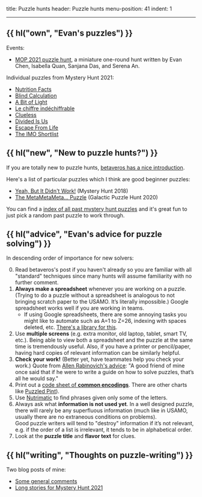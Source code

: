 title: Puzzle hunts
header: Puzzle hunts
menu-position: 41
indent: 1

---

## {{ hl("own", "Evan's puzzles") }}

Events:

- [MOP 2021 puzzle hunt](mop/2021.html),
	a miniature one-round hunt
	written by Evan Chen, Isabella Quan, Sanjana Das, and Serena An.

Individual puzzles from Mystery Hunt 2021:

- [Nutrition Facts](https://perpendicular.institute/puzzle/nutrition-facts/)
- [Blind Calculation](https://perpendicular.institute/puzzle/blind-calculation/)
- [A Bit of Light](https://perpendicular.institute/puzzle/a-bit-of-light/)
- [Le chiffre indéchiffrable](https://perpendicular.institute/puzzle/le-chiffre-indéchiffrable/)
- [Clueless](https://perpendicular.institute/puzzle/clueless/)
- [Divided Is Us](https://perpendicular.institute/puzzle/divided-is-us/)
- [Escape From Life](https://perpendicular.institute/puzzle/escape-from-life/)
- [The IMO Shortlist](https://perpendicular.institute/puzzle/the-imo-shortlist/)

## {{ hl("new", "New to puzzle hunts?") }}

If you are totally new to puzzle hunts,
[betaveros has a nice introduction](https://blog.vero.site/post/puzzlehunts).

Here's a list of particular puzzles which I think are good beginner puzzles:

- [Yeah, But It Didn't Work!](https://www.mit.edu/~puzzle/2018/full/puzzle/yeah_but_it_didnt_work.html)
	(Mystery Hunt 2018)
- [The MetaMetaMeta... Puzzle](https://2020.galacticpuzzlehunt.com/puzzle/the-meta-meta-meta-puzzle)
	(Galactic Puzzle Hunt 2020)

You can find a
[index of all past mystery hunt puzzles](https://devjoe.appspot.com/huntindex/)
and it's great fun to just pick a random past puzzle to work through.

## {{ hl("advice", "Evan's advice for puzzle solving") }}

In descending order of importance for new solvers:

0. Read betaveros's post if you haven't already
	so you are familiar with all "standard" techniques
	since many hunts will assume familiarity with no further comment.
1. **Always make a spreadsheet** whenever you are working on a puzzle.
	(Trying to do a puzzle without a spreadsheet is
	analogous to not bringing scratch paper to the USAMO.
	It’s literally impossible.)
	Google spreadsheet works well if you are working in teams.
	- If using Google spreadsheets, there are some annoying tasks
		you might like to automate such as A=1 to Z=26,
		indexing with spaces deleted, etc.
		[There's a library for this](https://github.com/mmachenry/mystery-hunt-sheets-addons).
2. Use **multiple screens**
	(e.g. extra monitor, old laptop, tablet, smart TV, etc.).
	Being able to view both a spreadsheet
	and the puzzle at the same time is tremendously useful.
	Also, if you have a printer or pencil/paper,
	having hard copies of relevant information can be similarly helpful.
3. **Check your work!**
	(Better yet, have teammates help you check your work.)
	Quote from [Allen Rabinovich's advice][advice]:
	"A good friend of mine once said that if he were to write a guide
	on how to solve puzzles, that’s all he would say."
4. Print out a [code sheet of **common
	 encodings**](upload/EvanPuzzleCodins.pdf).
	There are other charts like [Puzzled Pint][ppint]).
5. Use [Nutrimatic](https://nutrimatic.org) to find phrases
	given only some of the letters.
6. Always ask what **information is not used yet**.
	In a well designed puzzle,
	there will rarely be any superfluous information
	(much like in USAMO, usually there are no extraneous conditions on problems).  
	Good puzzle writers will tend to "destroy" information
	if it’s not relevant, e.g. if the order of a list is irrelevant,
	it tends to be in alphabetical order.
7. Look at the **puzzle title** and **flavor text** for clues.

## {{ hl("writing", "Thoughts on puzzle-writing") }}

Two blog posts of mine:

- [Some general comments](https://blog.evanchen.cc/2021/02/18/some-puzzle-writing-thoughts-from-an-amateur/)
- [Long stories for Mystery Hunt 2021](https://blog.evanchen.cc/2021/02/21/unnecessarily-detailed-stories-of-my-mystery-hunt-puzzles/)

[ppint]: http://puzzledpint.com/files/2415/7835/9513/CodeSheet-201912.pdf
[advice]: https://www.mit.edu/~puzzle/resources/thinkingaboutpuzzles.html

